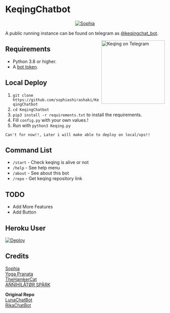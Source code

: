 # KeqingChatbot
<p align="center">
    <a href="https://sophiashirashaki.github.io">
        <img
            src="https://readme-typing-svg.herokuapp.com?size=15&width=280&lines=Thanks+for+using+Keqing+Chatbot+❤️"
            alt="Sophia"
        />
    </a>
</p>

A public running instance can be found on telegram as [@keqingchat_bot](https://t.me/keqingchat_bot).

<a href="https://t.me/keqingchat_bot"><img src="https://telegra.ph/file/0ac29cef2666e1cfc226f.jpg" width="200" align="right" alt="Keqing on Telegram" /></a>

## Requirements

- Python 3.8 or higher.
- A [bot token](//t.me/botfather).


## Local Deploy

1. `git clone https://github.com/sophiashirashaki/KeqingChatbot`
2. `cd KeqingChatbot`
3. `pip3 install -r requirements.txt` to install the requirements.
4. Fill `config.py` with your own values.!
5. Run with `python3 Keqing.py`

```
Can't for now!!, Later i will make able to deploy on local/vps!!
```

## Command List
- `/start` - Check keqing is alive or not
- `/help` - See help menu
- `/about` - See about this bot
- `/repo` - Get keqing repository link


## TODO
- Add More Features
- Add Button


## Heroku User
[![Deploy](https://www.herokucdn.com/deploy/button.svg)](https://heroku.com/deploy?template=https://github.com/sophiashirashaki/KeqingChatbot)

## Credits
[Sophia](https://t.me/erosei_1)<br>
[Yoga Pranata](https://t.me/Yoga_CIC)<br>
[TheHamkerCat](https://github.com/TheHamkerCat)<br>
[ÁÑÑÍHÌLÅTØR SPÄRK](https://github.com/annihilatorrrr)

**Original Repo**<br>
[LunaChatBot](https://github.com/TheHamkerCat/LunaChatBot)<br>
[RikaChatBot](https://github.com/Friends-Zone/rikachatbot)
